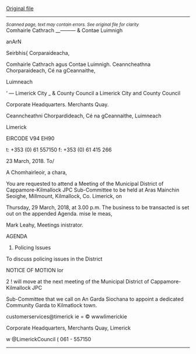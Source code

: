 [Original file](https://www.limerick.ie/sites/default/files/media/documents/2018-03/00%20Agenda%20Meeting%20Cappamore-Kilmallock%20JPC%20Sub-Committee%20290318.pdf)

---
*<small>Scanned page, text may contain errors. See original file for clarity</small>*  
Comhairle Cathrach
__—_—_— & Contae Luimnigh

anArN

Seirbhis{ Corparaideacha,

Comhairle Cathrach agus Contae Luimnigh.
Ceanncheathna Chorparaideach,
Cé na gCeannaithe,

Luimneach

‘ — Limerick City _
& County Council a
Limerick City and County Council

Corporate Headquarters.
Merchants Quay.

Ceanncheathni Chorpardideach, Cé na gCeannaithe, Luimneach

Limerick

EIRCODE V94 EH90

t: +353 (0) 61 557150
f: +353 (0) 61 415 266

23 March, 2018.
To/

A Chomhairleoir, a chara,

You are requested to attend a Meeting of the Municipal District of Cappamore-Kilmallock JPC
Sub-Committee to be held at Aras Mainchin Seoighe, Millmount, Kilmallock, Co. Limerick, on

Thursday, 29 March, 2018, at 3.00 p.m. The business to be transacted is set out on the
appended Agenda.
mise le meas,

Mark Leahy,
Meetings inistrator.

AGENDA

1. Policing Issues

To discuss policing issues in the District

NOTICE OF MOTION
lor

2 ! will move at the next meeting of the Municipal District of Cappamore-Kilmallock JPC

Sub-Committee that we call on An Garda Siochana to appoint a dedicated Community
Garda to Kilmatlock town.

customerservices@timerick ie
= © wwwlimerickie

Corporate Headquarters, Merchants Quay, Limerick

w @LimerickCouncil
( 061 - 557150


---
